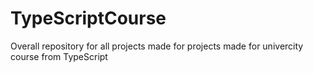 # TypeScriptCourse
Overall repository for all projects made for projects made for univercity course from TypeScript
